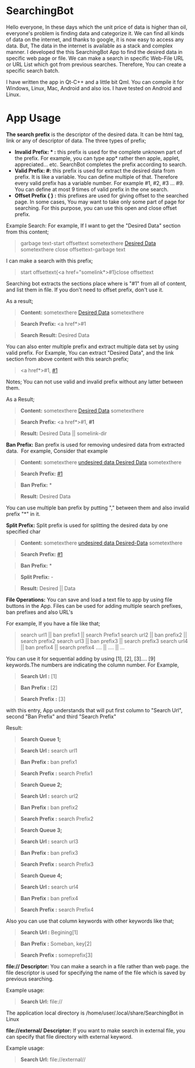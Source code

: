 # SearchingBot

Hello everyone, In these days which the unit price of data is higher than oil, everyone's problem is finding data and categorize it. We can find all kinds of data on the internet, and thanks to google, it is now easy to access any data. But, The data in the internet is available as a stack and complex manner. I developed the this SearchingBot App to find the desired data in specific web page or file. We can make a search in specific Web-File URL or URL List which got from previous searches. Therefore, You can create a specific search batch.

I have written the app in Qt-C++ and a little bit Qml. You can compile it for Windows, Linux, Mac, Android and also ios. I have tested on Android and Linux.

# App Usage

**The search prefix** 
is the descriptor of the desired data.  It can be html tag, link or any of descriptor of data. The three types of prefix;
  - **Invalid Prefix: * :** this prefix is used for the complete unknown part of the prefix. For example,  you can type app* rather then apple, applet, appreciated... etc.  SearchBot completes the prefix according to search.
  - **Valid Prefix: #:** this prefix is used for extract the desired data from prefix. It is like a variable. You can define multiple of that. Therefore every valid prefix has a variable number. For example #1, #2, #3 ... #9.  You can define at most 9 times of valid prefix in the one search.
  - **Offset Prefix { } :** this prefixes are used for giving offset to the searched page. In some cases, You may want to take only some part of page for searching. For this purpose, you can use this open and close offset prefix.

Example Search:
For example, If I want to get the "Desired Data" section from this content;

> garbage text-start offsettext sometexthere <a href="somelink-dir">Desired Data</a> sometexthere close offsettext-garbage text

I can make a search with this prefix;

>start offsettext{<a href="somelink*>#1</a>}close offsettext

Searching bot extracts the sections place where is "#1" from all of content, and list them in file. If you don't need to offset prefix, don't use it.

As a result;

> **Content:**  sometexthere <a href="somelink-dir">Desired Data</a> sometexthere

> **Search Prefix:** <a href*>#1</a>

> **Search Result:** Desired Data

You can also enter multiple prefix and extract multiple data set by using valid prefix. For Example, You can extract "Desired Data", and the link section from above content with this search prefix;

> <a href*>#1</a>, <a href=#2>#1</a>

Notes; You can not use valid and invalid prefix without any latter between them.

As a Result;

> **Content:** sometexthere <a href="somelink-dir">Desired Data</a> sometexthere

> **Search Prefix:** <a href*>#1</a>, <a ref=#2>#1</a>

> **Result:** Desired Data || somelink-dir

**Ban Prefix:**
Ban prefix is used for removing undesired data from extracted data.  For example, Consider that example

> **Content:** sometexthere <a href="somelink-dir"><span> undesired data </span>Desired Data</a> sometexthere 

> **Search Prefix:** <a href=*>#1</a>

> **Ban Prefix:** <span>*</span>

> **Result:** Desired Data

You can use multiple ban prefix by putting "," between them and also invalid prefix "*" in it.

**Split Prefix:**
Split prefix is used for splitting the desired data by one specified char

> **Content:** sometexthere <a href="somelink-dir"><span> undesired data </span>Desired-Data</a> sometexthere

> **Search Prefix:** <a href=*>#1</a> 

> **Ban Prefix:** <span>*</span> 

> **Split Prefix:** -

> **Result:** Desired || Data


**File Operations:**
You can save and load a text file to app by using file buttons in the App. Files can be used for adding multiple search prefixes, ban prefixes and also URL's

For example, If you have a file like that;

>search url1 || ban prefix1 || search Prefix1
>search url2 || ban prefix2 || search prefix2
>search url3 || ban prefix3 || search prefix3
>search url4 || ban prefix4 || search prefix4
>....        || ....        || ...

You can use it for sequential adding by using [1], [2], [3].... [9] keywords.The numbers are indicating the column number. For Example,

> **Search Url :** [1]

> **Ban Prefix :** [2]

> **Search Prefix :** [3]


with this entry, App understands that will put first column to "Search Url", second "Ban Prefix" and third "Search Prefix"

Result:

> **Search Queue 1;**

> **Search Url :** search url1 

> **Ban Prefix :** ban prefix1 

> **Search Prefix :** search Prefix1

> **Search Queue 2;**

> **Search Url :** search url2 

> **Ban Prefix :** ban prefix2

> **Search Prefix :** search Prefix2

> **Search Queue 3;**

> **Search Url :** search url3 

> **Ban Prefix :** ban prefix3 

> **Search Prefix :** search Prefix3

> **Search Queue 4;**

> **Search Url :** search url4 

> **Ban Prefix :** ban prefix4 

> **Search Prefix :** search Prefix4

Also you can use that column keywords with other keywords like that;

> **Search Url :** Begining[1]

> **Ban Prefix :** Someban, key[2]

> **Search Prefix :** someprefix[3]






**file:// Descriptor:** You can make a search in a file rather than web page. the file descriptor is used for specifying the name of the file which is saved by previous searching.

Example usage:

> **Search Url:** file://<file-name>


The application local directory is /home/user/.local/share/SearchingBot in Linux

**file://external/ Descriptor:** If you want to make search in external file, you can specify that file directory with external keyword.

Example usage:

> **Search Url:** file://external/<file-path>/<file-name>
